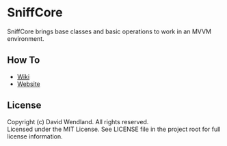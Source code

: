 SniffCore
===

SniffCore brings base classes and basic operations to work in an MVVM environment.

## How To
* [Wiki](http://wiki.sniffcore.com/index.php?title=SniffCore)
* [Website](http://sniffcore.com)

## License

Copyright (c) David Wendland. All rights reserved.  
Licensed under the MIT License. See LICENSE file in the project root for full license information.

